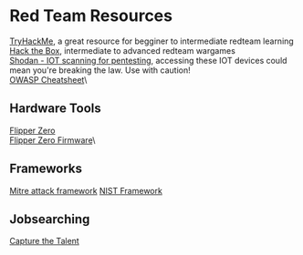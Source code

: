 # Red Team Resources

[TryHackMe](https://tryhackme.com/), a great resource for begginer to intermediate redteam learning\
[Hack the Box](https://www.hackthebox.com/), intermediate to advanced redteam wargames\
[Shodan - IOT scanning for pentesting](https://www.shodan.io/dashboard), accessing these IOT devices could mean you're breaking the law. Use with caution!\
[OWASP Cheatsheet](https://cheatsheetseries.owasp.org/index.html)\

## Hardware Tools

[Flipper Zero](https://flipperzero.one/)\
[Flipper Zero Firmware](https://github.com/flipperdevices)\

## Frameworks

[Mitre attack framework](https://attack.mitre.org/)
[NIST Framework](https://csrc.nist.gov/projects/cprt/catalog#/cprt/framework/version/SP_800_53_5_1_0/home)
[](https://csrc.nist.gov/publications/detail/sp/800-53/rev-5/final)
[](https://nvlpubs.nist.gov/nistpubs/SpecialPublications/NIST.SP.800-53r5.pdf)

## Jobsearching

[Capture the Talent](https://capturethetalent.co.uk/)